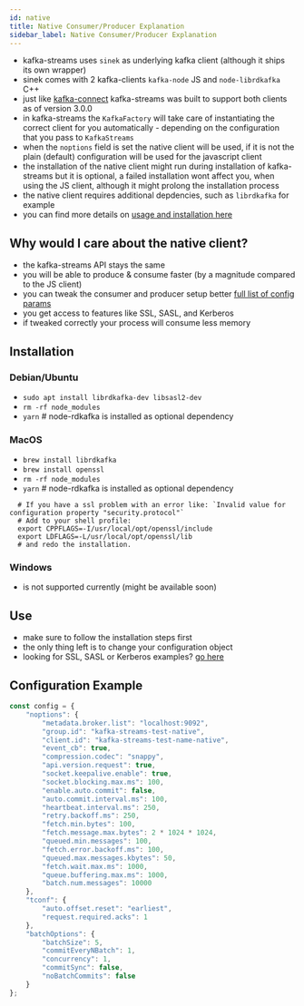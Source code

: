 ```yaml
---
id: native
title: Native Consumer/Producer Explanation
sidebar_label: Native Consumer/Producer Explanation
---
```


- kafka-streams uses `sinek` as underlying kafka client (although it ships its own wrapper)
- sinek comes with 2 kafka-clients `kafka-node` JS and `node-librdkafka` C++
- just like [kafka-connect](https://github.com/nodefluent/kafka-connect) kafka-streams was built to support both clients as of version 3.0.0
- in kafka-streams the `KafkaFactory` will take care of instantiating the correct client for you
    automatically - depending on the configuration that you pass to `KafkaStreams`
- when the `noptions` field is set the native client will be used, if it is not
    the plain (default) configuration will be used for the javascript client
- the installation of the native client might run during installation of kafka-streams
    but it is optional, a failed installation wont affect you, when using the JS client,
    although it might prolong the installation process
- the native client requires additional depdencies, such as `librdkafka` for example
- you can find more details on [usage and installation here](https://github.com/nodefluent/node-sinek/blob/master/lib/librdkafka/README.md)

## Why would I care about the native client?

- the kafka-streams API stays the same
- you will be able to produce & consume faster (by a magnitude compared to the JS client)
- you can tweak the consumer and producer setup better [full list of config params](https://github.com/edenhill/librdkafka/blob/0.9.5.x/CONFIGURATION.md)
- you get access to features like SSL, SASL, and Kerberos
- if tweaked correctly your process will consume less memory

## Installation

### Debian/Ubuntu

- `sudo apt install librdkafka-dev libsasl2-dev`
- `rm -rf node_modules`
- `yarn` # node-rdkafka is installed as optional dependency

### MacOS

- `brew install librdkafka`
- `brew install openssl`
- `rm -rf node_modules`
- `yarn` # node-rdkafka is installed as optional dependency

```shell
  # If you have a ssl problem with an error like: `Invalid value for configuration property "security.protocol"`
  # Add to your shell profile:
  export CPPFLAGS=-I/usr/local/opt/openssl/include
  export LDFLAGS=-L/usr/local/opt/openssl/lib
  # and redo the installation.
```
### Windows

- is not supported currently (might be available soon)

## Use

- make sure to follow the installation steps first
- the only thing left is to change your configuration object
- looking for SSL, SASL or Kerberos examples? [go here](ssl-sasl.md)

## Configuration Example

```javascript
const config = {
    "noptions": {
        "metadata.broker.list": "localhost:9092",
        "group.id": "kafka-streams-test-native",
        "client.id": "kafka-streams-test-name-native",
        "event_cb": true,
        "compression.codec": "snappy",
        "api.version.request": true,
        "socket.keepalive.enable": true,
        "socket.blocking.max.ms": 100,
        "enable.auto.commit": false,
        "auto.commit.interval.ms": 100,
        "heartbeat.interval.ms": 250,
        "retry.backoff.ms": 250,
        "fetch.min.bytes": 100,
        "fetch.message.max.bytes": 2 * 1024 * 1024,
        "queued.min.messages": 100,
        "fetch.error.backoff.ms": 100,
        "queued.max.messages.kbytes": 50,
        "fetch.wait.max.ms": 1000,
        "queue.buffering.max.ms": 1000,
        "batch.num.messages": 10000
    },
    "tconf": {
        "auto.offset.reset": "earliest",
        "request.required.acks": 1
    },
    "batchOptions": {
        "batchSize": 5,
        "commitEveryNBatch": 1,
        "concurrency": 1,
        "commitSync": false,
        "noBatchCommits": false
    }
};
```
